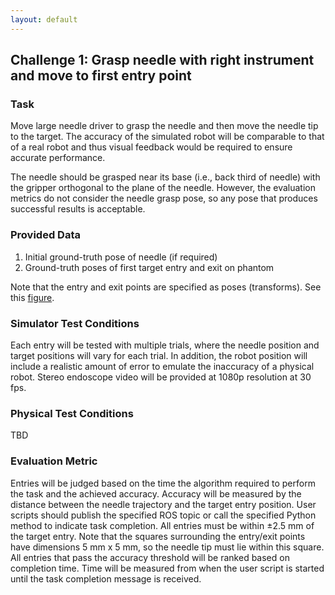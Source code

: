 ```yaml
---
layout: default
---
```


## Challenge 1: Grasp needle with right instrument and move to first entry point

### Task

Move large needle driver to grasp the needle and then move the needle tip to the target.
The accuracy of the simulated robot
will be comparable to that of a real robot and thus visual feedback would be required to ensure
accurate performance.

The needle should be grasped near its base (i.e., back third of needle) with the gripper orthogonal to
the plane of the needle. However, the evaluation metrics
do not consider the needle grasp pose, so any pose that produces successful results
is acceptable.

### Provided Data

1. Initial ground-truth pose of needle (if required)
2. Ground-truth poses of first target entry and exit on phantom

Note that the entry and exit points are specified as poses (transforms). See this
[figure](https://github.com/surgical-robotics-ai/surgical_robotics_challenge/blob/master/docs/scene_coordinate_frames.md#entry--exit-frames).

### Simulator Test Conditions

Each entry will be tested with multiple trials, where the needle position and
target positions will vary for each trial.
In addition, the robot position will include a realistic amount of error to emulate
the inaccuracy of a physical robot.
Stereo endoscope video will be provided at 1080p resolution at 30 fps.

### Physical Test Conditions

TBD

### Evaluation Metric

Entries will be judged based on the time the algorithm required to perform
the task and the achieved accuracy. Accuracy will be measured by the distance between the needle
trajectory and the target entry position.
User scripts should publish the specified ROS topic or call
the specified Python method to indicate task completion.
All entries must be within &plusmn;2.5 mm of the target entry.
Note that the squares surrounding the entry/exit points have dimensions
5 mm x 5 mm, so the needle tip must lie within this square.
All entries that pass the accuracy threshold will be ranked based on completion time.
Time will be measured from when the user script is started until the task completion message is received.
